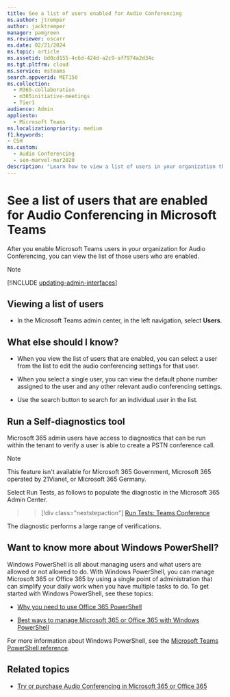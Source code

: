 ```yaml
---
title: See a list of users enabled for Audio Conferencing
ms.author: jtremper
author: jacktremper
manager: pamgreen
ms.reviewer: oscarr
ms.date: 02/21/2024
ms.topic: article
ms.assetid: bd0cd155-4c6d-424d-a2c9-af7974a2d34c
ms.tgt.pltfrm: cloud
ms.service: msteams
search.appverid: MET150
ms.collection: 
  - M365-collaboration
  - m365initiative-meetings
  - Tier1
audience: Admin
appliesto: 
  - Microsoft Teams
ms.localizationpriority: medium
f1.keywords:
- CSH
ms.custom: 
  - Audio Conferencing
  - seo-marvel-mar2020
description: "Learn how to view a list of users in your organization that are enabled for dial-in conferencing from within Microsoft Teams. "
---
```


# See a list of users that are enabled for Audio Conferencing in Microsoft Teams

After you enable Microsoft Teams users in your organization for Audio Conferencing, you can view the list of those users who are enabled.

> [!NOTE]
> [!INCLUDE [updating-admin-interfaces](includes/updating-admin-interfaces.md)]
  
## Viewing a list of users

- In the Microsoft Teams admin center, in the left navigation, select **Users**.

## What else should I know?

- When you view the list of users that are enabled, you can select a user from the list to edit the audio conferencing settings for that user.

- When you select a single user, you can view the default phone number assigned to the user and any other relevant audio conferencing settings.

- Use the search button to search for an individual user in the list.

## Run a Self-diagnostics tool

Microsoft 365 admin users have access to diagnostics that can be run within the tenant to verify a user is able to create a PSTN conference call.

> [!NOTE]
>This feature isn't available for Microsoft 365 Government, Microsoft 365 operated by 21Vianet, or Microsoft 365 Germany.

Select Run Tests, as follows to populate the diagnostic in the Microsoft 365 Admin Center.
>> [!div class="nextstepaction"]
>> [Run Tests: Teams Conference](https://aka.ms/TeasConfDiag)

The diagnostic performs a large range of verifications.

## Want to know more about Windows PowerShell?

Windows PowerShell is all about managing users and what users are allowed or not allowed to do. With Windows PowerShell, you can manage Microsoft 365 or Office 365 by using a single point of administration that can simplify your daily work when you have multiple tasks to do. To get started with Windows PowerShell, see these topics:

- [Why you need to use Office 365 PowerShell](/microsoft-365/enterprise/why-you-need-to-use-microsoft-365-powershell)

- [Best ways to manage Microsoft 365 or Office 365 with Windows PowerShell](/previous-versions//dn568025(v=technet.10))

For more information about Windows PowerShell, see the [Microsoft Teams PowerShell reference](/powershell/module/teams/).

## Related topics

- [Try or purchase Audio Conferencing in Microsoft 365 or Office 365](/SkypeForBusiness/audio-conferencing-in-office-365/try-or-purchase-audio-conferencing-in-office-365)
